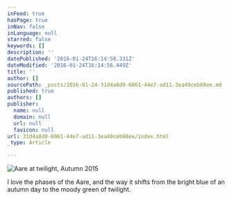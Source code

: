 ```yaml
---
inFeed: true
hasPage: true
inNav: false
inLanguage: null
starred: false
keywords: []
description: ''
datePublished: '2016-01-24T16:14:58.331Z'
dateModified: '2016-01-24T16:14:56.449Z'
title: ''
author: []
sourcePath: _posts/2016-01-24-31d4a8d0-6061-44e7-ad11-3ea40ceb88ee.md
published: true
authors: []
publisher:
  name: null
  domain: null
  url: null
  favicon: null
url: 31d4a8d0-6061-44e7-ad11-3ea40ceb88ee/index.html
_type: Article

---
```

![Aare at twilight, Autumn 2015](https://the-grid-user-content.s3-us-west-2.amazonaws.com/2b6af3c7-6e29-43a6-8f72-d1f1ebeab123.jpg)

I love the phases of the Aare, and the way it shifts from the bright blue of an autumn day to the moody green of twilight.